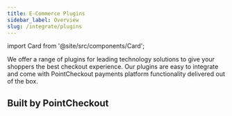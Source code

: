 ```yaml
---
title: E-Commerce Plugins
sidebar_label: Overview
slug: /integrate/plugins
---
```

import Card from '@site/src/components/Card';

We offer a range of plugins for leading technology solutions to give your shoppers the best checkout experience. Our plugins are easy to integrate and come with PointCheckout payments platform functionality delivered out of the box.

## Built by PointCheckout

<div class="row">
  <div class="col col--4">
    <Card
      image="/img/docs/integrate/plugins/shopify/shopify.svg"
      link="/docs/integrate/plugins/shopify"
      action="view guide">
    </Card>
  </div>
  <div class="col col--4">
    <Card
      image="/img/docs/integrate/plugins/woocommerce/woocommerce.svg"
      link="/docs/integrate/plugins/woocommerce"
      action="view guide">
    </Card>
  </div>
</div>
